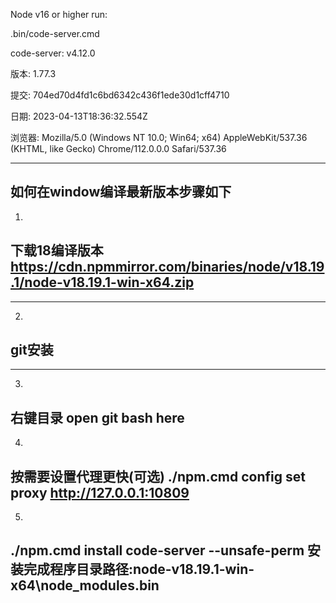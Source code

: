 Node v16 or higher
run:

.bin/code-server.cmd

code-server: v4.12.0

版本: 1.77.3

提交: 704ed70d4fd1c6bd6342c436f1ede30d1cff4710

日期: 2023-04-13T18:36:32.554Z

浏览器: Mozilla/5.0 (Windows NT 10.0; Win64; x64) AppleWebKit/537.36 (KHTML, like Gecko) Chrome/112.0.0.0 Safari/537.36

-----------------------------------------------------------------
如何在window编译最新版本步骤如下
-----------------------------------------------------------------
1.
下载18编译版本
https://cdn.npmmirror.com/binaries/node/v18.19.1/node-v18.19.1-win-x64.zip
-----------------------------------------------------------------

-----------------------------------------------------------------
2.
git安装
-----------------------------------------------------------------
-----------------------------------------------------------------
3.
右键目录
open git bash here
-----------------------------------------------------------------
4.
按需要设置代理更快(可选)
./npm.cmd config set proxy http://127.0.0.1:10809
-----------------------------------------------------------------
5.
./npm.cmd install code-server --unsafe-perm
安装完成程序目录路径:node-v18.19.1-win-x64\node_modules\.bin
-----------------------------------------------------------------
